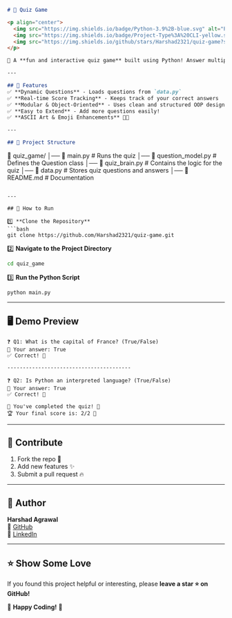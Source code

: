 
```markdown
# 🎯 Quiz Game

<p align="center">
  <img src="https://img.shields.io/badge/Python-3.9%2B-blue.svg" alt="Python Version">
  <img src="https://img.shields.io/badge/Project-Type%3A%20CLI-yellow.svg" alt="CLI Project">
  <img src="https://img.shields.io/github/stars/Harshad2321/quiz-game?style=social" alt="GitHub Stars">
</p>

🚀 A **fun and interactive quiz game** built using Python! Answer multiple-choice questions, track your progress, and challenge yourself.

---

## 📌 Features
✅ **Dynamic Questions** - Loads questions from `data.py`  
✅ **Real-time Score Tracking** - Keeps track of your correct answers  
✅ **Modular & Object-Oriented** - Uses clean and structured OOP design  
✅ **Easy to Extend** - Add more questions easily!  
✅ **ASCII Art & Emoji Enhancements** 🎨✨  

---

## 📂 Project Structure
```
📁 quiz_game/
│── 📄 main.py            # Runs the quiz
│── 📄 question_model.py  # Defines the Question class
│── 📄 quiz_brain.py      # Contains the logic for the quiz
│── 📄 data.py            # Stores quiz questions and answers
│── 📄 README.md          # Documentation
```

---

## 🚀 How to Run

1️⃣ **Clone the Repository**  
```bash
git clone https://github.com/Harshad2321/quiz-game.git
```
2️⃣ **Navigate to the Project Directory**  
```bash
cd quiz_game
```
3️⃣ **Run the Python Script**  
```bash
python main.py
```

---

## 🖥️ Demo Preview

```
❓ Q1: What is the capital of France? (True/False)
💬 Your answer: True
✅ Correct! 🎉

----------------------------------------

❓ Q2: Is Python an interpreted language? (True/False)
💬 Your answer: True
✅ Correct! 🎉

🎊 You've completed the quiz! 🎊
🏆 Your final score is: 2/2 🎯
```

---

## 🌟 Contribute

1. Fork the repo 🍴  
2. Add new features ✨  
3. Submit a pull request 🔥  

---

## 📜 Author
**Harshad Agrawal**  
📌 [GitHub](https://github.com/Harshad2321)  
📌 [LinkedIn](https://www.linkedin.com/in/harshad-agrawal-486964322/)  

---

## ⭐ Show Some Love
If you found this project helpful or interesting, please **leave a star ⭐ on GitHub!**  

💙 **Happy Coding!** 🚀
```
